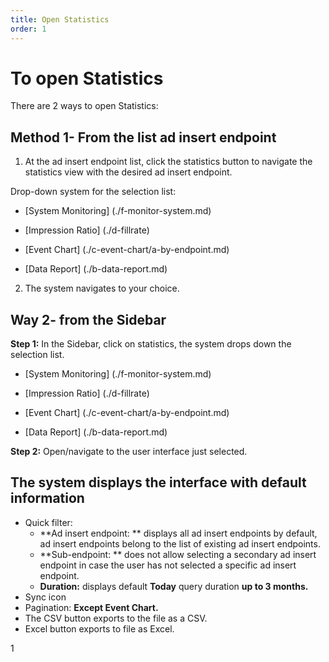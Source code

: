 ```yaml
---
title: Open Statistics
order: 1
---
```


# To open Statistics

There are 2 ways to open Statistics:

## Method 1- From the list ad insert endpoint

1. At the ad insert endpoint list, click the statistics button to navigate the statistics view with the desired ad insert endpoint.

Drop-down system for the selection list:

- [System Monitoring] (./f-monitor-system.md)

- [Impression Ratio] (./d-fillrate)

- [Event Chart] (./c-event-chart/a-by-endpoint.md)

- [Data Report] (./b-data-report.md)

2. The system navigates to your choice.

## Way 2- from the Sidebar

**Step 1:** In the Sidebar, click on statistics, the system drops down the selection list.

- [System Monitoring] (./f-monitor-system.md)

- [Impression Ratio] (./d-fillrate)

- [Event Chart] (./c-event-chart/a-by-endpoint.md)

- [Data Report] (./b-data-report.md)

**Step 2:**
Open/navigate to the user interface just selected.

## The system displays the interface with default information

- Quick filter:
  - \*\*Ad insert endpoint: \*\* displays all ad insert endpoints by default, ad insert endpoints belong to the list of existing ad insert endpoints.
  - \*\*Sub-endpoint: \*\* does not allow selecting a secondary ad insert endpoint in case the user has not selected a specific ad insert endpoint.
  - **Duration:** displays default **Today** query duration **up to 3 months.**
- Sync icon
- Pagination: **Except Event Chart.**
- The CSV button exports to the file as a CSV.
- Excel button exports to file as Excel.

1
